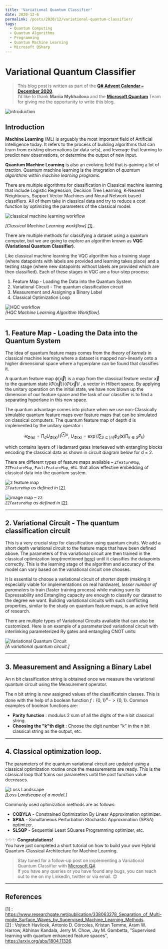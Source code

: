 ```yaml
---
title: 'Variational Quantum Classifier'
date: 2020-12-6
permalink: /posts/2020/12/variational-quantum-classifier/
tags:
  - Quantum Computing
  - Quantum Algorithms
  - Programming
  - Quantum Machine Learning
  - Microsoft QSharp
---
```


# Variational Quantum Classifier

> This blog post is written as part of the [**Q# Advent Calendar – December 2020**](https://devblogs.microsoft.com/qsharp/q-advent-calendar-2020/).  
> I’d like to thank **Mariia Mykhailova** and the [**Microsoft Quantum**](https://www.microsoft.com/en-us/quantum) Team for giving me the opportunity to write this blog.


![introduction](https://raw.githubusercontent.com/born-2learn/born-2learn.github.io/master/_posts/images/vqc-part1/title-image.jpeg)

## Introduction ##   

**Machine Learning** (ML) is arguably the most important field of Artificial Intelligence today. It refers to the process of building algorithms that can learn from existing observations (or data sets), and leverage that learning to predict new observations, or determine the output of new input.

**Quantum Machine Learning** is also an evolving field that is gaining a lot of traction.  Quantum machine learning is the integration of *quantum algorithms* within *machine learning programs*.

There are multiple algorithms for classification in Classical machine learning that include Logistic Regression, Decision Tree Learning, K-Nearest Neighbours, Support Vector Machines and Neural Network based classifiers. All of them take in classical data and try to reduce a cost function by optimizing the parameters of the classical model. 

![classical machine learning workflow](https://raw.githubusercontent.com/born-2learn/born-2learn.github.io/master/_posts/images/vqc-part1/classical-ml-workflow.png)

*[Classical Machine Learning workflow]* [[1]](#references).  


There are multiple methods for classifying a dataset using a quantum computer, but we are going to explore an algorithm known as **VQC (Variational Quantum Classifier)**.

Like classical machine learning the VQC algorithm has a training stage (where datapoints with labels are provided and learning takes place) and a testing stage (where new datapoints without labels are provided which are then classified). Each of these stages in VQC are a four-step process:

1. Feature Map - Loading the Data into the Quantum System
2. Variational Circuit - The quantum classification circuit
3. Measurement and Assigning a Binary Label 
4. Classical Optimization Loop

![HQC workflow](https://raw.githubusercontent.com/born-2learn/born-2learn.github.io/master/_posts/images/vqc-part1/qml-workflow.png)  
*[HQC Machine Learning Algorithm Workflow]*.

----
## 1. Feature Map - Loading the Data into the Quantum System  

The idea of quantum feature maps comes from the *theory of kernels* in classical machine learning where a dataset is mapped non-linearly onto a higher dimensional space where a hyperplane can be found that classifies it.  

A quantum feature map $\phi(\vec{x})$ is a map from the classical feature vector $\vec{x}$ to the quantum state $I\Phi(\vec{x})\rangle\langle\Phi(\vec{x})I$ , a vector in Hilbert space. By applying the unitary operation on the initial state,  we have now blown up the dimension of our feature space and the task of our classifier is to find a separating hyperlane in this new space.  

The quantum advantage comes into picture when we use non-Classically simulable quantum feature maps over feature maps that can be simulated on classical computers. The quantum feature map of depth d is implemented by the unitary operator : 

$$ \mathcal{U}_{\Phi(\mathbf{x})}=\prod_d U_{\Phi(\mathbf{x})}H^{\otimes n},\ U_{\Phi(\mathbf{x})}=\exp\left(i\sum_{S\subseteq[n]}\phi_S(\mathbf{x})\prod_{k\in S} P_k\right) $$ 

which contains layers of Hadamard gates interleaved with entangling blocks encoding the classical data as shown in circuit diagram below for d = 2.

There are different types of feature maps available – `ZfeatureMap`, `ZZFeatureMap`, `PauliFeatureMap`, etc. that allow effective embedding of classical data into the quantum system.

![z feature map](https://raw.githubusercontent.com/born-2learn/born-2learn.github.io/master/_posts/images/vqc-part1/zfeaturemap.png)  
*`ZFeatureMap` as defined in* [[2](#references)].  

![image map – zz](https://raw.githubusercontent.com/born-2learn/born-2learn.github.io/master/_posts/images/vqc-part1/zzfeaturemap.png)  
*`ZZFeatureMap` as defined in* [[2](#references)].

---
## 2. Variational Circuit - The quantum classification circuit

This is a very crucial step for classification using quantum ciruits. We add a short depth variational circuit to the feature maps that have been defined above. The parameters of this variational circuit are then trained in the classical optimization loop(mentioned [here](#4-classical-optimization-loop)) until it classifies the datapoints correctly. This is the learning stage of the algorithm and accuracy of the model can vary based on the variational circuit one chooses.  

It is essential to choose a variational circuit of *shorter depth* (making it especially viable for implementations on real hardware), *lesser number of parameters* to train (faster training process) while making sure its Expressability and Entangling capacity are enough to classify our dataset to the degree we want. Building variational circuits with such conflicting properties, similar to the study on quantum feature maps, is an active field of research.

There are multiple types of Variational Circuits available that can also be customized. Here is an example of a parameterized variational circuit with interlinking parameterized Ry gates and entangling CNOT units:  

![Variational Quantum Circuit](https://raw.githubusercontent.com/born-2learn/born-2learn.github.io/master/_posts/images/vqc-part1/realamplitudes.png)  
*[A variational quantum circuit.]*

---
## 3. Measurement and Assigning a Binary Label

An n bit classification string is obtained once we measure the variational quantum circuit using the Measurement operator.  

The n bit string is now assigned values of the classificatoin classes. This is done with the help of a boolean function $f: \{0, 1\}^{n} -> \{0, 1\}$. Common examples of boolean functions are:  
- **Parity function** : modulus 2 sum of all the digits of the n bit classical string.
- **Choosing the "k"th digit** : Choose the digit number "k" in the n bit classical string as the output, etc.  


---
## 4. Classical optimization loop.  

The parameters of the quantum variational circuit are updated using a classical optimization routine once the measurements are ready. This is the classical loop that trains our parameters until the cost function value decreases.   
 

![Loss Landscape](https://raw.githubusercontent.com/born-2learn/born-2learn.github.io/master/_posts/images/vqc-part1/loss_landscape.png)  
*[Loss Landscape of a model.]*  

Commonly used optimization methods are as follows:  
- **COBYLA** - Constrained Optimization By Linear Approximation optimizer.
- **SPSA** - Simultaneous Perturbation Stochastic Approximation (SPSA) optimizer.
- **SLSQP** - Sequential Least SQuares Programming optimizer, etc.


✨✨✨ **Congratulations!**  
You have just completed a short tutorial on how to build your own Hybrid Quantum-Classical Architecture for Machine Learning.   
> Stay tuned for a follow-up post on implementing a Variational Quantum Classifier with [Microsoft Q#](https://www.microsoft.com/en-us/quantum/development-kit).  
> If you have any queries or you have found any bugs, you can reach out to me on my LinkedIn, twitter or via email. 😊

---
## References

[1] :   https://www.researchgate.net/publication/338063278_Separation_of_Multi-mode_Surface_Waves_by_Supervised_Machine_Learning_Methods.  
[2] :  Vojtech Havlicek, Antonio D. Córcoles, Kristan Temme, Aram W. Harrow, Abhinav Kandala, Jerry M. Chow, Jay M. Gambetta, "Supervised learning with quantum enhanced feature spaces", https://arxiv.org/abs/1804.11326.

